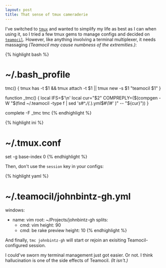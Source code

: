 ```yaml
---
layout: post
title: That sense of tmux cameraderie
---
```


I've switched to [`tmux`](http://tmux.sf.net/) and wanted to simplify my life as best as I can when using it, so I tried a few tmux gems to manage configs
and decided on [`teamocil`](http://github.com/remiprev/teamocil). However, like anything involving
a terminal multiplexer, it needs massaging *(Teamocil may cause numbness of the extremities.)*:

{% highlight bash %}
# ~/.bash_profile

tmc() {
  tmux has -t $1 && tmux attach -t $1 || tmux new -s $1 "teamocil $1"
}

function _tmc() {
  local IFS=$'\n'
  local cur="$2"
  COMPREPLY=($(compgen -W "$(find ~/.teamocil -type f | sed 's#^.*/\(.*\)\.yml$#\1#' )" -- "${cur}"))
}

complete -F _tmc tmc
{% endhighlight %}

{% highlight ini %}
# ~/.tmux.conf

set -g base-index 0
{% endhighlight %}

Then, don't use the `session` key in your configs:

{% highlight yaml %}
# ~/.teamocil/johnbintz-gh.yml

windows:
  - name: vim
    root: ~/Projects/johnbintz-gh
    splits:
      - cmd: vim
        height: 90
      - cmd: be rake preview
        height: 10
{% endhighlight %}

And finally, `tmc johnbintz-gh` will start or rejoin an exisiting Teamocil-configured session.

I could've sworn my terminal management just got easier. Or not. I think hallucination is one of the side effects of Teamocil. *(It isn't.)*

